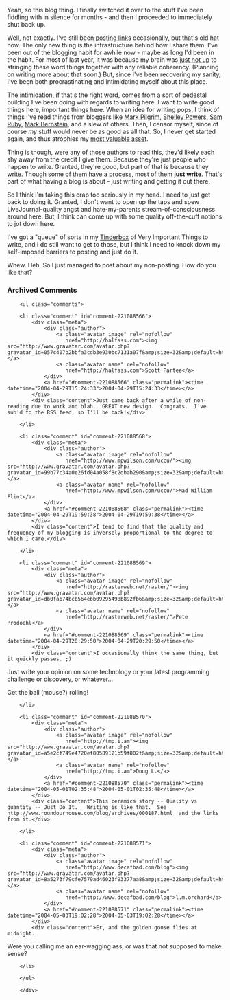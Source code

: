 Yeah, so this blog thing.  I finally switched it over to the stuff I've been fiddling with in silence for months - and then I proceeded to immediately shut back up.

Well, not exactly.  I've still been [posting links][links] occasionally, but that's old hat now.  The only new thing is the infrastructure behind how I share them.  I've been out of the blogging habit for awhile now - maybe as long I'd been in the habit.  For most of last year, it was because my brain was [just not up][apnea] to stringing these word things together with any reliable coherency.  (Planning on writing more about that soon.)  But, since I've been recovering my sanity, I've been both procrastinating and intimidating myself about this place.

The intimidation, if that's the right word, comes from a sort of pedestal building I've been doing with regards to writing here.  I want to write good things here, important things here.  When an idea for writing pops, I think of things I've read things from bloggers like [Mark Pilgrim][mark], [Shelley Powers][shelley], [Sam Ruby][sam], [Mark Bernstein][markb], and a slew of others.  Then, I censor myself, since of course *my* stuff would never be as good as all that.  So, I never get started again, and thus atrophies my [most valuable asset][asset].

Thing is though, were any of those authors to read this, they'd likely each shy away from the credit I give them.  Because they're just people who happen to write.  Granted, they're good, but part of that is because they write.  Though some of them [have a process][process], most of them **just write**.  That's part of what having a blog is about - just writing and getting it out there.

So I think I'm taking this crap too seriously in my head.  I need to just get back to doing it.  Granted, I don't want to open up the taps and spew LiveJournal-quality angst and hate-my-parents stream-of-consciousness around here.  But, I think can come up with some quality off-the-cuff notions to jot down here.

I've got a "queue" of sorts in my [Tinderbox][tinderbox] of Very Important Things to write, and I do still want to get to those, but I think I need to knock down my self-imposed barriers to posting and just do it. 

Whew.  Heh.  So I just managed to post about my non-posting.  How do you like that?

[links]: http://www.decafbad.com/links/
[apnea]: http://www.decafbad.com/blog/2003/07/23/sleep_apnea
[mark]: http://www.diveintomark.org
[sam]: http://www.intertwingly.com
[markb]: http://www.markbernstein.org/
[shelley]: http://weblog.burningbird.net/
[asset]: http://diveintomark.org/archives/2004/03/20/assets
[process]: http://www.randsinrepose.com/archives/2004/02/19/weblog_writing.html
[tinderbox]: http://www.eastgate.com/Tinderbox/

<div id="comments" class="comments archived-comments">
            <h3>Archived Comments</h3>
            
        <ul class="comments">
            
        <li class="comment" id="comment-221088566">
            <div class="meta">
                <div class="author">
                    <a class="avatar image" rel="nofollow" 
                       href="http://halfass.com"><img src="http://www.gravatar.com/avatar.php?gravatar_id=057c407b2bbfa3cdb3e930bc7131a07f&amp;size=32&amp;default=http://mediacdn.disqus.com/1320279820/images/noavatar32.png"/></a>
                    <a class="avatar name" rel="nofollow" 
                       href="http://halfass.com">Scott Partee</a>
                </div>
                <a href="#comment-221088566" class="permalink"><time datetime="2004-04-29T15:24:33">2004-04-29T15:24:33</time></a>
            </div>
            <div class="content">Just came back after a while of non-reading due to work and blah.  GREAT new design.  Congrats.  I've sub'd to the RSS feed, so I'll be back!</div>
            
        </li>
    
        <li class="comment" id="comment-221088568">
            <div class="meta">
                <div class="author">
                    <a class="avatar image" rel="nofollow" 
                       href="http://www.mpwilson.com/uccu/"><img src="http://www.gravatar.com/avatar.php?gravatar_id=99b77c34a0e26fd04a058f8c2dbab290&amp;size=32&amp;default=http://mediacdn.disqus.com/1320279820/images/noavatar32.png"/></a>
                    <a class="avatar name" rel="nofollow" 
                       href="http://www.mpwilson.com/uccu/">Mad William Flint</a>
                </div>
                <a href="#comment-221088568" class="permalink"><time datetime="2004-04-29T19:59:38">2004-04-29T19:59:38</time></a>
            </div>
            <div class="content">I tend to find that the quality and frequency of my blogging is inversely proportional to the degree to which I care.</div>
            
        </li>
    
        <li class="comment" id="comment-221088569">
            <div class="meta">
                <div class="author">
                    <a class="avatar image" rel="nofollow" 
                       href="http://rasterweb.net/raster/"><img src="http://www.gravatar.com/avatar.php?gravatar_id=db0fab74bcb564ebb09295498b892fb6&amp;size=32&amp;default=http://mediacdn.disqus.com/1320279820/images/noavatar32.png"/></a>
                    <a class="avatar name" rel="nofollow" 
                       href="http://rasterweb.net/raster/">Pete Prodoehl</a>
                </div>
                <a href="#comment-221088569" class="permalink"><time datetime="2004-04-29T20:29:50">2004-04-29T20:29:50</time></a>
            </div>
            <div class="content">I occasionally think the same thing, but it quickly passes. ;) 

Just write your opinion on some technology or your latest programming challenge or discovery, or whatever... 

Get the ball (mouse?) rolling!</div>
            
        </li>
    
        <li class="comment" id="comment-221088570">
            <div class="meta">
                <div class="author">
                    <a class="avatar image" rel="nofollow" 
                       href="http://tmp.i.am"><img src="http://www.gravatar.com/avatar.php?gravatar_id=a5e2cf749e4720ef80589121b59f802f&amp;size=32&amp;default=http://mediacdn.disqus.com/1320279820/images/noavatar32.png"/></a>
                    <a class="avatar name" rel="nofollow" 
                       href="http://tmp.i.am">Doug L.</a>
                </div>
                <a href="#comment-221088570" class="permalink"><time datetime="2004-05-01T02:35:48">2004-05-01T02:35:48</time></a>
            </div>
            <div class="content">This ceramics story -- Quality vs quantity -- Just Do It.   Writing is like that.  See http://www.roundourhouse.com/blog/archives/000187.html  and the links from it.</div>
            
        </li>
    
        <li class="comment" id="comment-221088571">
            <div class="meta">
                <div class="author">
                    <a class="avatar image" rel="nofollow" 
                       href="http://www.decafbad.com/blog"><img src="http://www.gravatar.com/avatar.php?gravatar_id=8a5273f79cfe7579ad46023f93377aa8&amp;size=32&amp;default=http://mediacdn.disqus.com/1320279820/images/noavatar32.png"/></a>
                    <a class="avatar name" rel="nofollow" 
                       href="http://www.decafbad.com/blog">l.m.orchard</a>
                </div>
                <a href="#comment-221088571" class="permalink"><time datetime="2004-05-03T19:02:28">2004-05-03T19:02:28</time></a>
            </div>
            <div class="content">Er, and the golden goose flies at midnight.

Were you calling me an ear-wagging ass, or was that not supposed to make sense?</div>
            
        </li>
    
        </ul>
    
        </div>
    